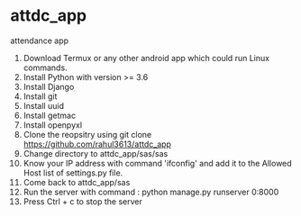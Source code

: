 # attdc_app
attendance app

1. Download Termux or any other android app which could run Linux commands.
2. Install Python with version >= 3.6
3. Install Django
4. Install git
5. Install uuid
6. Install getmac
7. Install openpyxl
8. Clone the reopsitry using git clone https://github.com/rahul3613/attdc_app
9. Change directory to attdc_app/sas/sas
10. Know your IP address with command 'ifconfig' and add it to the Allowed Host list of settings.py file.  
11. Come back to attdc_app/sas
10. Run the server with command : python manage.py runserver 0:8000
11. Press Ctrl + c to stop the server
